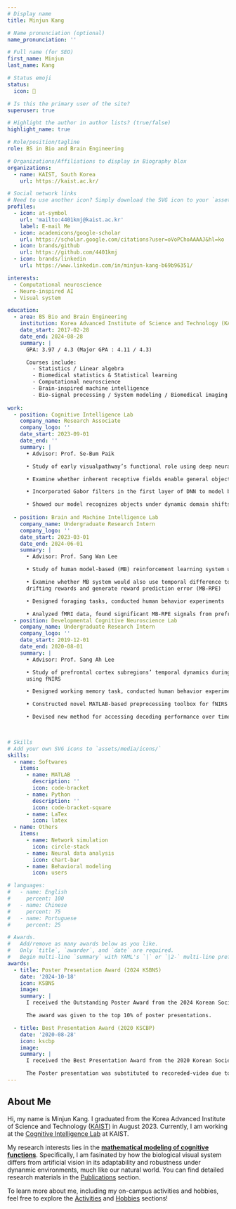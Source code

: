 ```yaml
---
# Display name
title: Minjun Kang

# Name pronunciation (optional)
name_pronunciation: ''

# Full name (for SEO)
first_name: Minjun
last_name: Kang

# Status emoji
status:
  icon: 🧠

# Is this the primary user of the site?
superuser: true

# Highlight the author in author lists? (true/false)
highlight_name: true

# Role/position/tagline
role: BS in Bio and Brain Engineering

# Organizations/Affiliations to display in Biography blox
organizations:
  - name: KAIST, South Korea
    url: https://kaist.ac.kr/

# Social network links
# Need to use another icon? Simply download the SVG icon to your `assets/media/icons/` folder.
profiles:
  - icon: at-symbol
    url: 'mailto:4401kmj@kaist.ac.kr'
    label: E-mail Me
  - icon: academicons/google-scholar
    url: https://scholar.google.com/citations?user=oVoPChoAAAAJ&hl=ko
  - icon: brands/github
    url: https://github.com/4401kmj
  - icon: brands/linkedin
    url: https://www.linkedin.com/in/minjun-kang-b69b96351/

interests:
  - Computational neuroscience
  - Neuro-inspired AI
  - Visual system

education:
  - area: BS Bio and Brain Engineering
    institution: Korea Advanced Institute of Science and Technology (KAIST)
    date_start: 2017-02-28
    date_end: 2024-08-28
    summary: |
      GPA: 3.97 / 4.3 (Major GPA : 4.11 / 4.3)

      Courses include:
        - Statistics / Linear algebra
        - Biomedical statistics & Statistical learning 
        - Computational neuroscience 
        - Brain-inspired machine intelligence 
        - Bio-signal processing / System modeling / Biomedical imaging
      
work:
  - position: Cognitive Intelligence Lab
    company_name: Research Associate
    company_logo: ''
    date_start: 2023-09-01
    date_end: ''
    summary: |
      • Advisor: Prof. Se-Bum Paik

      • Study of early visualpathway’s functional role using deep neural network (DNN)

      • Examine whether inherent receptive fields enable general object recognition

      • Incorporated Gabor filters in the first layer of DNN to model biological brains

      • Showed our model recognizes objects under dynamic domain shifts through shape-biased feature encoding
  
  - position: Brain and Machine Intelligence Lab
    company_name: Undergraduate Research Intern
    company_logo: ''
    date_start: 2023-03-01
    date_end: 2024-06-01
    summary: |
      • Advisor: Prof. Sang Wan Lee

      • Study of human model-based (MB) reinforcement learning system using fMRI

      • Examine whether MB system would also use temporal difference to estimate
      drifting rewards and generate reward prediction error (MB-RPE)

      • Designed foraging tasks, conducted human behavior experiments

      • Analyzed fMRI data, found significant MB-RPE signals from prefrontal cortex
  - position: Developmental Cognitive Neuroscience Lab
    company_name: Undergraduate Research Intern
    company_logo: ''
    date_start: 2019-12-01
    date_end: 2020-08-01
    summary: |
      • Advisor: Prof. Sang Ah Lee

      • Study of prefrontal cortex subregions’ temporal dynamics duringworkingmemory
      using fNIRS

      • Designed working memory task, conducted human behavior experiments

      • Constructed novel MATLAB-based preprocessing toolbox for fNIRS data

      • Devised new method for accessing decoding performance over time

      

# Skills
# Add your own SVG icons to `assets/media/icons/`
skills:
  - name: Softwares
    items:
      - name: MATLAB
        description: ''
        icon: code-bracket
      - name: Python
        description: ''
        icon: code-bracket-square
      - name: LaTex
        icon: latex
  - name: Others
    items:
      - name: Network simulation
        icon: circle-stack
      - name: Neural data analysis
        icon: chart-bar
      - name: Behavioral modeling
        icon: users

# languages:
#   - name: English
#     percent: 100
#   - name: Chinese
#     percent: 75
#   - name: Portuguese
#     percent: 25

# Awards.
#   Add/remove as many awards below as you like.
#   Only `title`, `awarder`, and `date` are required.
#   Begin multi-line `summary` with YAML's `|` or `|2-` multi-line prefix and indent 2 spaces below.
awards:
  - title: Poster Presentation Award (2024 KSBNS)
    date: '2024-10-18'
    icon: KSBNS
    image: 
    summary: |
      I received the Outstanding Poster Award from the 2024 Korean Society for Brain and Neural Sciences (KSBNS)!

      The award was given to the top 10% of poster presentations. 

  - title: Best Presentation Award (2020 KSCBP)
    date: '2020-08-28'
    icon: kscbp
    image: 
    summary: |
      I received the Best Presentation Award from the 2020 Korean Society for Cognitive & Biological Psychology (KSCBP)!

      The Poster presentation was substituted to recoreded-video due to COVID-19
---
```


## About Me
Hi, my name is Minjun Kang. I graduated from the Korea Advanced Institute of Science and Technology ([KAIST](https://kaist.ac.kr)) in August 2023. Currently, I am working at the [Cognitive Intelligence Lab](https://cogi.kaist.ac.kr) at KAIST. 

My research interests lies in the **<u>mathematical modeling of cognitive functions</u>**. Specifically, I am fasinated by how the biological visual system differs from artificial vision in its adaptability and robustness under dynanmic environments, much like our natural world. You can find detailed research materials in the [Publications](/#papers) section. 

To learn more about me, including my on-campus activities and hobbies, feel free to explore the [Activities](experiences/) and [Hobbies](hobbies/) sections!